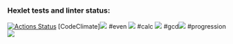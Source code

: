 ### Hexlet tests and linter status:
[![Actions Status](https://github.com/LightFalse/python-project-49/actions/workflows/hexlet-check.yml/badge.svg)](https://github.com/LightFalse/python-project-49/actions)
[CodeClimate]<a href="https://codeclimate.com/github/LightFalse/python-project-49/maintainability"><img src="https://api.codeclimate.com/v1/badges/b1778453eff5ccc86539/maintainabil    ity" /></a>
#even <a href="https://asciinema.org/a/hyfrCyPKyzYJoOOStjFGqLtjA" target="_blank"><img src="https://asciinema.org/a/hyfrCyPKyzYJoOOStjFGqLtjA.svg" /></a>
#calc <a href="https://asciinema.org/a/jPgRqk7uZslbIIBlkTdWNy1OV" target="_blank"><img src="https://asciinema.org/a/jPgRqk7uZslbIIBlkTdWNy1OV.svg" /></a>
#gcd<a href="https://asciinema.org/a/865o7g9fb6vWBv7TCSGtI1LSA" target="_blank"><img src="https://asciinema.org/a/865o7g9fb6vWBv7TCSGtI1LSA.svg" /></a>
#progression <a href="https://asciinema.org/a/2Y6zv9WKO0tujaeFrG12xWEuq" target="_blank"><img src="https://asciinema.org/a/2Y6zv9WKO0tujaeFrG12xWEuq.svg" /></a>